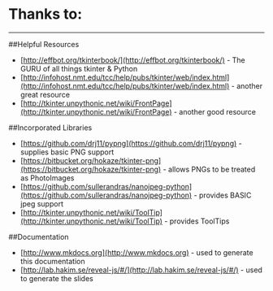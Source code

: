 # Thanks to:
____

##Helpful Resources

* [http://effbot.org/tkinterbook/](http://effbot.org/tkinterbook/) - The GURU of all things tkinter & Python
* [http://infohost.nmt.edu/tcc/help/pubs/tkinter/web/index.html](http://infohost.nmt.edu/tcc/help/pubs/tkinter/web/index.html) - another great resource
* [http://tkinter.unpythonic.net/wiki/FrontPage](http://tkinter.unpythonic.net/wiki/FrontPage) - another good resource

##Incorporated Libraries

* [https://github.com/drj11/pypng](https://github.com/drj11/pypng) - supplies basic PNG support
* [https://bitbucket.org/hokaze/tkinter-png](https://bitbucket.org/hokaze/tkinter-png) - allows PNGs to be treated as PhotoImages
* [https://github.com/sullerandras/nanojpeg-python](https://github.com/sullerandras/nanojpeg-python) - provides BASIC jpeg support
* [http://tkinter.unpythonic.net/wiki/ToolTip](http://tkinter.unpythonic.net/wiki/ToolTip) - provides ToolTips

##Documentation

* [http://www.mkdocs.org](http://www.mkdocs.org) - used to generate this documentation
* [http://lab.hakim.se/reveal-js/#/](http://lab.hakim.se/reveal-js/#/) - used to generate the slides
